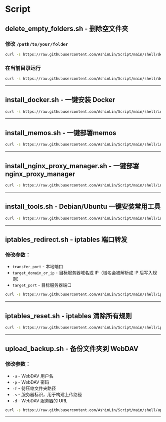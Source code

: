 # Script

## delete_empty_folders.sh - 删除空文件夹 

### 修改 `/path/to/your/folder` 
```bash
curl -s https://raw.githubusercontent.com/AshinLin/Script/main/shell/delete_empty_folders.sh | bash -s /path/to/your/folder
```

### 在当前目录运行
```bash
curl -s https://raw.githubusercontent.com/AshinLin/Script/main/shell/delete_empty_folders.sh | bash -s .
```

---

## install_docker.sh - 一键安装 Docker
```bash
curl -s https://raw.githubusercontent.com/AshinLin/Script/main/shell/install_docker.sh | bash
```
---

## install_memos.sh - 一键部署memos
```bash
curl -s https://raw.githubusercontent.com/AshinLin/Script/main/shell/install_memos.sh | bash
```

---

## install_nginx_proxy_manager.sh - 一键部署nginx_proxy_manager
```bash
curl -s https://raw.githubusercontent.com/AshinLin/Script/main/shell/install_nginx_proxy_manager.sh | bash
```

---

## install_tools.sh - Debian/Ubuntu 一键安装常用工具
```bash
curl -s https://raw.githubusercontent.com/AshinLin/Script/main/shell/install_tools.sh | bash
```

---

## iptables_redirect.sh - iptables 端口转发

### 修改参数：
- `transfer_port` - 本地端口
- `target_domain_or_ip` - 目标服务器域名或 IP（域名会被解析成 IP 后写入规则）
- `target_port` - 目标服务器端口

```bash
curl -s https://raw.githubusercontent.com/AshinLin/Script/main/shell/iptables_redirect.sh | bash -s <transfer_port> <target_domain_or_ip> <target_port>
```
---

## iptables_reset.sh - iptables 清除所有规则

```bash
curl -s https://raw.githubusercontent.com/AshinLin/Script/main/shell/iptables_reset.sh | bash 
```
---

## upload_backup.sh - 备份文件夹到 WebDAV

### 修改参数：
- `-u` - WebDAV 用户名
- `-p` - WebDAV 密码
- `-f` - 待压缩文件夹路径
- `-s` - 服务器标识，用于构建上传路径
- `-d` - WebDAV 服务器的 URL

```bash
curl -s https://raw.githubusercontent.com/AshinLin/Script/main/shell/upload_backup.sh | bash -s -- -u your_username -p your_password -s your_server_id -d https://dav.com/dav -f /path/to/folder
```

---